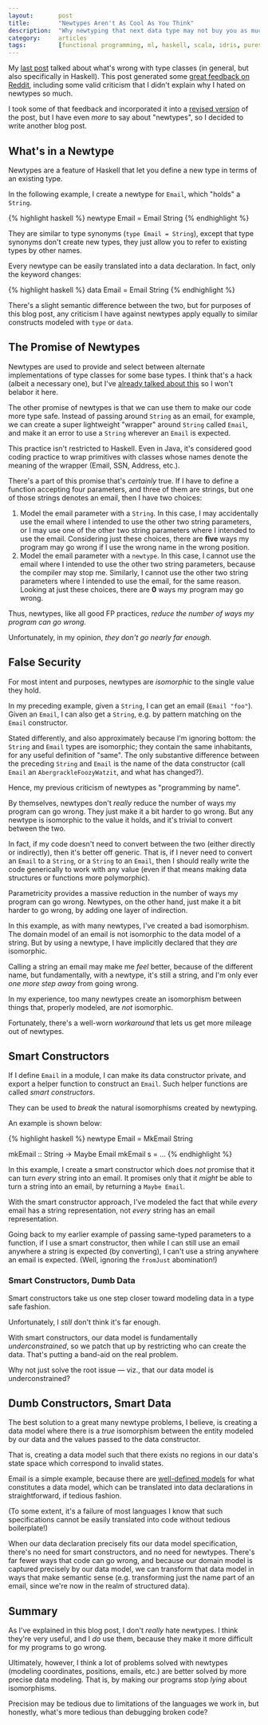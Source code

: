 ```yaml
---
layout:       post
title:        "Newtypes Aren't As Cool As You Think"
description:  "Why newtyping that next data type may not buy you as much as you think it does."
category:     articles
tags:         [functional programming, ml, haskell, scala, idris, purescript]
---
```


My [last post](/articles/principled-typeclasses/) talked about what's wrong with type classes (in general, but also specifically in Haskell). This post generated some [great feedback on Reddit](http://www.reddit.com/r/haskell/comments/2dw3zq/haskells_type_classes_why_we_can_do_better/), including some valid criticism that I didn't explain why I hated on newtypes so much.

I took some of that feedback and incorporated it into a [revised version](/articles/principled-typeclasses/) of the post, but I have even *more* to say about "newtypes", so I decided to write another blog post.

## What's in a Newtype

Newtypes are a feature of Haskell that let you define a new type in terms of an existing type.

In the following example, I create a newtype for `Email`, which "holds" a `String`.

{% highlight haskell %}
newtype Email = Email String
{% endhighlight %}

They are similar to type synonyms (`type Email = String`), except that type synonyms don't create new types, they just allow you to refer to existing types by other names.

Every newtype can be easily translated into a data declaration. In fact, only the keyword changes:

{% highlight haskell %}
data Email = Email String
{% endhighlight %}

There's a slight semantic difference between the two, but for purposes of this blog post, any criticism I have against newtypes apply equally to similar constructs modeled with `type` or `data`.

## The Promise of Newtypes

Newtypes are used to provide and select between alternate implementations of type classes for some base types. I think that's a hack (albeit a necessary one), but I've [already talked about this](/articles/principled-typeclasses/) so I won't belabor it here.

The other promise of newtypes is that we can use them to make our code more type safe. Instead of passing around `String` as an email, for example, we can create a super lightweight "wrapper" around `String` called `Email`, and make it an error to use a `String` wherever an `Email` is expected.

This practice isn't restricted to Haskell. Even in Java, it's considered good coding practice to wrap primitives with classes whose names denote the meaning of the wrapper (Email, SSN, Address, etc.).

There's a part of this promise that's *certainly* true. If I have to define a function accepting four parameters, and three of them are strings, but one of those strings denotes an email, then I have two choices:

1. Model the email parameter with a `String`. In this case, I may accidentally use the email where I intended to use the other two string parameters, or I may use one of the other two string parameters where I intended to use the email. Considering just these choices, there are **five** ways my program may go wrong if I use the wrong name in the wrong position.
2. Model the email parameter with a `newtype`. In this case, I cannot use the email where I intended to use the other two string parameters, because the compiler may stop me. Similarly, I cannot use the other two string parameters where I intended to use the email, for the same reason. Looking at just these choices, there are **0** ways my program may go wrong.

Thus, newtypes, like all good FP practices, *reduce the number of ways my program can go wrong.*

Unfortunately, in my opinion, *they don't go nearly far enough.*

## False Security

For most intent and purposes, newtypes are *isomorphic* to the single value they hold.

In my preceding example, given a `String`, I can get an email (`Email "foo"`). Given an `Email`, I can also get a `String`, e.g. by pattern matching on the `Email` constructor.

Stated differently, and also approximately because I'm ignoring bottom: the `String` and `Email` types are isomorphic; they contain the same inhabitants, for any useful definition of "same". The only substantive difference between the preceding `String` and `Email` is the name of the data constructor (call `Email` an `AbergrackleFoozyWatzit`, and what has changed?). 

Hence, my previous criticism of newtypes as "programming by name".

By themselves, newtypes don't *really* reduce the number of ways my program can go wrong. They just make it a bit harder to go wrong. But any newtype is isomorphic to the value it holds, and it's trivial to convert between the two.

In fact, if my code doesn't need to convert between the two (either directly or indirectly), then it's better off generic. That is, if I never need to convert an `Email` to a `String`, or a `String` to an `Email`, then I should really write the code generically to work with any value (even if that means making data structures or functions more polymorphic).

Parametricity provides a massive reduction in the number of ways my program can go wrong. Newtypes, on the other hand, just make it a bit harder to go wrong, by adding one layer of indirection.

In this example, as with many newtypes, I've created a bad isomorphism. The domain model of an email is not isomorphic to the data model of a string. But by using a newtype, I have implicitly declared that they *are* isomorphic.

Calling a string an email may make me *feel* better, because of the different name, but fundamentally, with a newtype, it's still a string, and I'm only ever *one more step away* from going wrong.

In my experience, too many newtypes create an isomorphism between things that, properly modeled, are *not* isomorphic. 

Fortunately, there's a well-worn *workaround* that lets us get more mileage out of newtypes.

## Smart Constructors

If I define `Email` in a module, I can make its data constructor private, and export a helper function to construct an `Email`. Such helper functions are called *smart constructors*.

They can be used to *break* the natural isomorphisms created by newtyping.

An example is shown below:

{% highlight haskell %}
newtype Email = MkEmail String

mkEmail :: String -> Maybe Email
mkEmail s = ...
{% endhighlight %}

In this example, I create a smart constructor which does *not* promise that it can turn *every* string into an email. It promises only that it *might* be able to turn a string into an email, by returning a `Maybe Email`.

With the smart constructor approach, I've modeled the fact that while *every* email has a string representation, not *every* string has an email representation.

Going back to my earlier example of passing same-typed parameters to a function, if I use a smart constructor, then while I can still use an email anywhere a string is expected (by converting), I can't use a string anywhere an email is expected. (Well, ignoring the `fromJust` abomination!)

### Smart Constructors, Dumb Data

Smart constructors take us one step closer toward modeling data in a type safe fashion. 

Unfortunately, I *still* don't think it's far enough.

With smart constructors, our data model is fundamentally *underconstrained*, so we patch that up by restricting who can create the data. That's putting a band-aid on the real problem.

Why not just solve the root issue &mdash; viz., that our data model is underconstrained?

## Dumb Constructors, Smart Data

The best solution to a great many newtype problems, I believe, is creating a data model where there is a *true* isomorphism between the entity modeled by our data and the values passed to the data constructor.

That is, creating a data model such that there exists no regions in our data's state space which correspond to invalid states.

Email is a simple example, because there are [well-defined models](http://tools.ietf.org/html/rfc5322#section-3.4) for what constitutes a data model, which can be translated into data declarations in straightforward, if tedious fashion.

(To some extent, it's a failure of most languages I know that such specifications cannot be easily translated into code without tedious boilerplate!)

When our data declaration precisely fits our data model specification, there's no need for smart constructors, and no need for newtypes. There's far fewer ways that code can go wrong, and because our domain model is captured precisely by our data model, we can transform that data model in ways that make semantic sense (e.g. transforming just the name part of an email, since we're now in the realm of structured data).

## Summary

As I've explained in this blog post, I don't *really* hate newtypes. I think they're very useful, and I *do* use them, because they make it more difficult for my programs to go wrong.

Ultimately, however, I think a lot of problems solved with newtypes (modeling coordinates, positions, emails, etc.) are better solved by more precise data modeling. That is, by making our programs stop *lying* about isomorphisms.

Precision may be tedious due to limitations of the languages we work in, but honestly, what's more tedious than debugging broken code?